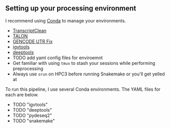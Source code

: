 ## Setting up your processing environment

I recommend using [Conda](https://docs.conda.io/projects/miniconda/en/latest/miniconda-install.html) to manage your environments.

* [TranscriptClean](https://github.com/mortazavilab/TranscriptClean)
* [TALON](https://github.com/mortazavilab/TALON)
* [GENCODE UTR Fix](https://github.com/MuhammedHasan/gencode_utr_fix)
* [igvtools](https://anaconda.org/bioconda/igvtools)
* [deeptools](https://deeptools.readthedocs.io/en/develop/content/installation.html)
* TODO add yaml config files for enviroemnt
* Get familiar with using `tmux` to stash your sessions while performing preprocessing
* Always use `srun` on HPC3 before running Snakemake or you'll get yelled at


To run this pipeline, I use several Conda environments. The YAML files for each are below.
<!-- ```bash
conda activate snakemake
conda env export > snakemake.yml

conda activate igvtools
conda env export > igvtools.yml

conda activate deeptools
conda env export > deeptools.yml

conda activate pydeseq2
conda env export > pydeseq2.yml
``` -->
* TODO "igvtools"
* TODO "deeptools"
* TODO "pydeseq2"
* TODO "snakemake"
